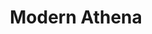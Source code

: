 ---
pid: CH204
title: Modern Athena
location_transcription: Terminal Market
zipcode: '20774'
outside_phl: 'Upper Marlboro MD '
neighborhood: 
age: '23'
age_range: 20-29
instagram: 
image_file_name: CH_204.jpg
proposal_transcription: Similar to the Greek statue, a modern woman we can relate
  to (success over struggle)
topic: Women
topic_summary: '0'
type: Sculpture Statue
keywords_other: 
credit: Will
image_labels: 
twitter: 
facebook: 
permalink: "/monuments/ch204/"
layout: item-page
---